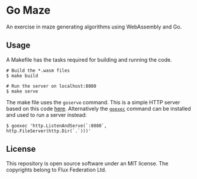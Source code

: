 # Go Maze

An exercise in maze generating algorithms using WebAssembly and Go.

## Usage

A Makefile has the tasks required for building and running the code.

```shell
# Build the *.wasm files
$ make build

# Run the server on localhost:8080
$ make serve
```

The make file uses the `goserve` command. This is a simple HTTP server based on
this code [here](https://play.golang.org/p/pZ1f5pICVbV). Alternatively the [`goexec`](https://github.com/shurcooL/goexec#goexec)
command can be installed and used to run a server instead:
```shell
$ goexec 'http.ListenAndServe(`:8080`, http.FileServer(http.Dir(`.`)))'
```

## License

This repository is open source software under an MIT license. The copyrights
belong to Flux Federation Ltd.

